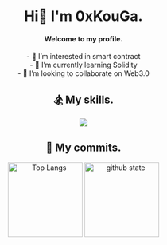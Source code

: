 <h1 align="center">Hi👋 I'm 0xKouGa.</h1>
<h4 align="center">Welcome to my profile.</h4>
<p align="middle">
  - 👀 I’m interested in smart contract</br>
  - 🌱 I’m currently learning Solidity</br>
  - 💞️ I’m looking to collaborate on Web3.0
</p>
  
<h2 align="center">🏂 My skills.</h2>

<p align="middle">
<img src="https://skillicons.dev/icons?i=ts,js,html,css,nodejs,vscode,solidity,mysql,ipfs,electron,react,materialui,git,github,bots,discord,twitter,ps&theme=dark&perline=10" />
</p>

<h2 align="center">🚴 My commits.</h2>

<p align="middle"> 
  <img alt="Top Langs" height="150px" src="https://github-readme-stats-nine-alpha-70.vercel.app/api/top-langs/?username=0xkouga&layout=compact&show_icons=true" />
  <img alt="github state" height="150px" src="https://github-readme-stats-nine-alpha-70.vercel.app/api?username=0xkouga&show_icons=true" />
</p> 
